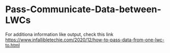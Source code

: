 # Pass-Communicate-Data-between-LWCs
For additiona information like output, check this link
https://www.infallibletechie.com/2020/12/how-to-pass-data-from-one-lwc-to.html
